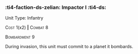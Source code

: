 ### :ti4-faction-ds-zelian: **Impactor I** :ti4-ds:

Unit Type: Infantry 

<span style="font-variant:small-caps;">Cost</span> 1(x2) __|__ <span style="font-variant:small-caps;">Combat</span> 8

<span style="font-variant:small-caps;">Bombardment</span> 9

During invasion, this unit must commit to a planet it bombards.